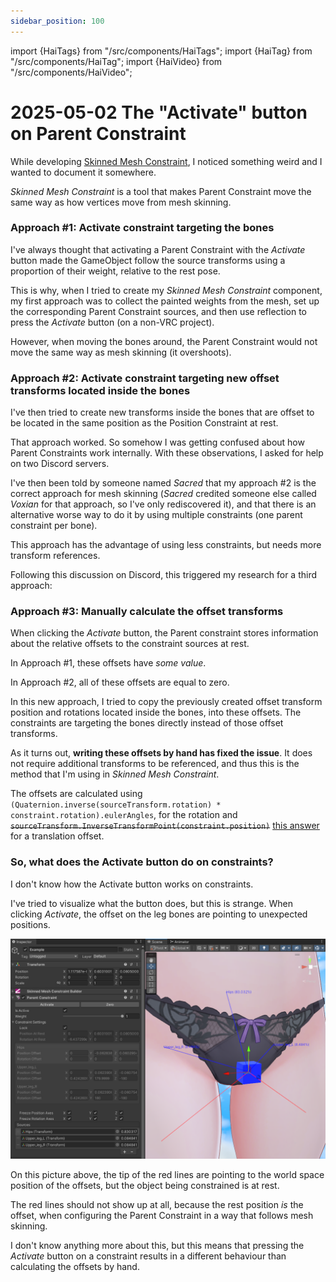 ```yaml
---
sidebar_position: 100
---
```

import {HaiTags} from "/src/components/HaiTags";
import {HaiTag} from "/src/components/HaiTag";
import {HaiVideo} from "/src/components/HaiVideo";

# 2025-05-02 The "Activate" button on Parent Constraint

While developing [Skinned Mesh Constraint](/docs/products/constraint-tools/skinned-mesh-constraint), I noticed something weird
and I wanted to document it somewhere.

*Skinned Mesh Constraint* is a tool that makes Parent Constraint move the same way as how vertices move from mesh skinning.

### Approach #1: Activate constraint targeting the bones

I've always thought that activating a Parent Constraint with the *Activate* button made the GameObject follow the source transforms
using a proportion of their weight, relative to the rest pose.

This is why, when I tried to create my *Skinned Mesh Constraint* component, my first approach was to collect the painted weights
from the mesh, set up the corresponding Parent Constraint sources, and then use reflection to press the *Activate* button (on a non-VRC project).

However, when moving the bones around, the Parent Constraint would not move the same way as mesh skinning (it overshoots).

### Approach #2: Activate constraint targeting new offset transforms located inside the bones

I've then tried to create new transforms inside the bones that are offset to be located in the same position as the Position Constraint at rest.

That approach worked. So somehow I was getting confused about how Parent Constraints work internally. With these observations, I asked for
help on two Discord servers.

I've then been told by someone named *Sacred* that my approach #2 is the correct approach for mesh skinning (*Sacred* credited someone else
called *Voxian* for that approach, so I've only rediscovered it), and that there is an alternative worse way to do it by using multiple constraints (one
parent constraint per bone).

This approach has the advantage of using less constraints, but needs more transform references.

Following this discussion on Discord, this triggered my research for a third approach:

### Approach #3: Manually calculate the offset transforms

When clicking the *Activate* button, the Parent constraint stores information about the relative offsets to the constraint sources at rest.

In Approach #1, these offsets have *some value*.

In Approach #2, all of these offsets are equal to zero.

In this new approach, I tried to copy the previously created offset transform position and rotations located inside the bones, into these offsets.
The constraints are targeting the bones directly instead of those offset transforms.

As it turns out, **writing these offsets by hand has fixed the issue**. It does not require additional transforms to be referenced,
and thus this is the method that I'm using in *Skinned Mesh Constraint*.

The offsets are calculated using `(Quaternion.inverse(sourceTransform.rotation) * constraint.rotation).eulerAngles`,
for the rotation and ~~`sourceTransform.InverseTransformPoint(constraint.position)`~~ [this answer](https://discussions.unity.com/t/how-to-activate-parent-constraint-via-api-the-same-way-as-activate-button-does/218717/4)
for a translation offset.

### So, what does the Activate button do on constraints?

I don't know how the Activate button works on constraints.

I've tried to visualize what the button does, but this is strange. When clicking *Activate*, the offset on the leg bones are pointing to unexpected positions.

![Unity_lThgeTtkJV.png](img%2FUnity_lThgeTtkJV.png)

On this picture above, the tip of the red lines are pointing to the world space position of the offsets, but the object being constrained is at rest.

The red lines should not show up at all, because the rest position *is* the offset, when configuring the Parent Constraint in a way that follows mesh skinning.

I don't know anything more about this, but this means that pressing the *Activate* button on a constraint results in a different behaviour than
calculating the offsets by hand.